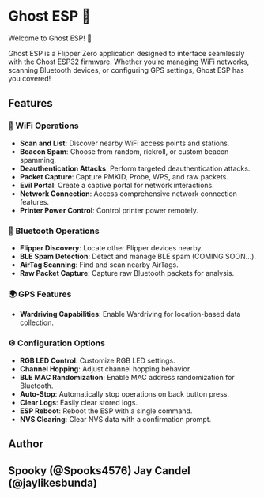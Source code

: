 # Ghost ESP 👻

Welcome to Ghost ESP! 👻

Ghost ESP is a Flipper Zero application designed to interface seamlessly with the Ghost ESP32 firmware. Whether you're managing WiFi networks, scanning Bluetooth devices, or configuring GPS settings, Ghost ESP has you covered!

## Features

### 📶 WiFi Operations
- **Scan and List**: Discover nearby WiFi access points and stations.
- **Beacon Spam**: Choose from random, rickroll, or custom beacon spamming.
- **Deauthentication Attacks**: Perform targeted deauthentication attacks.
- **Packet Capture**: Capture PMKID, Probe, WPS, and raw packets.
- **Evil Portal**: Create a captive portal for network interactions.
- **Network Connection**: Access comprehensive network connection features.
- **Printer Power Control**: Control printer power remotely.

### 📡 Bluetooth Operations
- **Flipper Discovery**: Locate other Flipper devices nearby.
- **BLE Spam Detection**: Detect and manage BLE spam (COMING SOON…).
- **AirTag Scanning**: Find and scan nearby AirTags.
- **Raw Packet Capture**: Capture raw Bluetooth packets for analysis.

### 🌍 GPS Features
- **Wardriving Capabilities**: Enable Wardriving for location-based data collection.

### ⚙️ Configuration Options
- **RGB LED Control**: Customize RGB LED settings.
- **Channel Hopping**: Adjust channel hopping behavior.
- **BLE MAC Randomization**: Enable MAC address randomization for Bluetooth.
- **Auto-Stop**: Automatically stop operations on back button press.
- **Clear Logs**: Easily clear stored logs.
- **ESP Reboot**: Reboot the ESP with a single command.
- **NVS Clearing**: Clear NVS data with a confirmation prompt.

## Author
Spooky (@Spooks4576)
Jay Candel (@jaylikesbunda)
---




